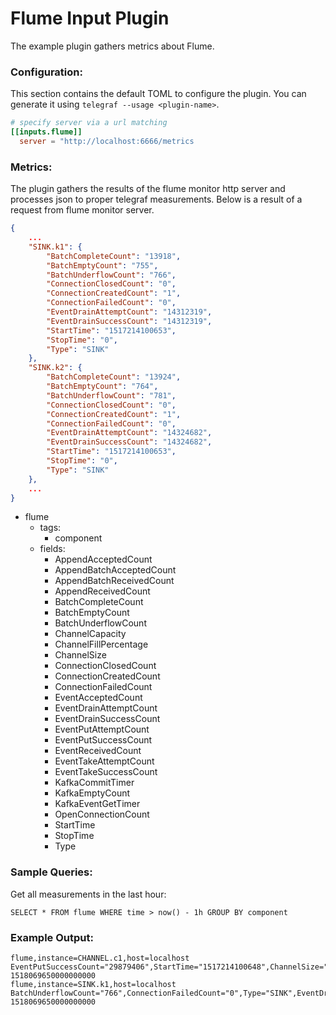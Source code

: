 # Flume Input Plugin

The example plugin gathers metrics about Flume.

### Configuration:

This section contains the default TOML to configure the plugin.  You can
generate it using `telegraf --usage <plugin-name>`.

```toml
# specify server via a url matching
[[inputs.flume]]
  server = "http://localhost:6666/metrics
```

### Metrics:

The plugin gathers the results of the flume monitor http server and processes json to proper telegraf measurements. Below is a result of a request from flume monitor server.

```json
{
    ...
    "SINK.k1": {
        "BatchCompleteCount": "13918",
        "BatchEmptyCount": "755",
        "BatchUnderflowCount": "766",
        "ConnectionClosedCount": "0",
        "ConnectionCreatedCount": "1",
        "ConnectionFailedCount": "0",
        "EventDrainAttemptCount": "14312319",
        "EventDrainSuccessCount": "14312319",
        "StartTime": "1517214100653",
        "StopTime": "0",
        "Type": "SINK"
    },
    "SINK.k2": {
        "BatchCompleteCount": "13924",
        "BatchEmptyCount": "764",
        "BatchUnderflowCount": "781",
        "ConnectionClosedCount": "0",
        "ConnectionCreatedCount": "1",
        "ConnectionFailedCount": "0",
        "EventDrainAttemptCount": "14324682",
        "EventDrainSuccessCount": "14324682",
        "StartTime": "1517214100653",
        "StopTime": "0",
        "Type": "SINK"
    },
    ...
}
```

- flume
  - tags:
    - component
  - fields:
    - AppendAcceptedCount
    - AppendBatchAcceptedCount
    - AppendBatchReceivedCount
    - AppendReceivedCount
    - BatchCompleteCount
    - BatchEmptyCount
    - BatchUnderflowCount
    - ChannelCapacity
    - ChannelFillPercentage
    - ChannelSize
    - ConnectionClosedCount
    - ConnectionCreatedCount
    - ConnectionFailedCount
    - EventAcceptedCount
    - EventDrainAttemptCount
    - EventDrainSuccessCount
    - EventPutAttemptCount
    - EventPutSuccessCount
    - EventReceivedCount
    - EventTakeAttemptCount
    - EventTakeSuccessCount
    - KafkaCommitTimer
    - KafkaEmptyCount
    - KafkaEventGetTimer
    - OpenConnectionCount
    - StartTime
    - StopTime
    - Type

### Sample Queries:

Get all measurements in the last hour:
```
SELECT * FROM flume WHERE time > now() - 1h GROUP BY component
```

### Example Output:

```
flume,instance=CHANNEL.c1,host=localhost EventPutSuccessCount="29879406",StartTime="1517214100648",ChannelSize="1242405",EventPutAttemptCount="29879406",EventTakeSuccessCount="28637001",ChannelFillPercentage="12.424050000000001",ChannelCapacity="10000000",StopTime="0",EventTakeAttemptCount="28641866",Type="CHANNEL" 1518069650000000000
flume,instance=SINK.k1,host=localhost BatchUnderflowCount="766",ConnectionFailedCount="0",Type="SINK",EventDrainAttemptCount="14312319",BatchEmptyCount="755",StartTime="1517214100653",StopTime="0",ConnectionClosedCount="0",BatchCompleteCount="13918",ConnectionCreatedCount="1",EventDrainSuccessCount="14312319" 1518069650000000000
```
